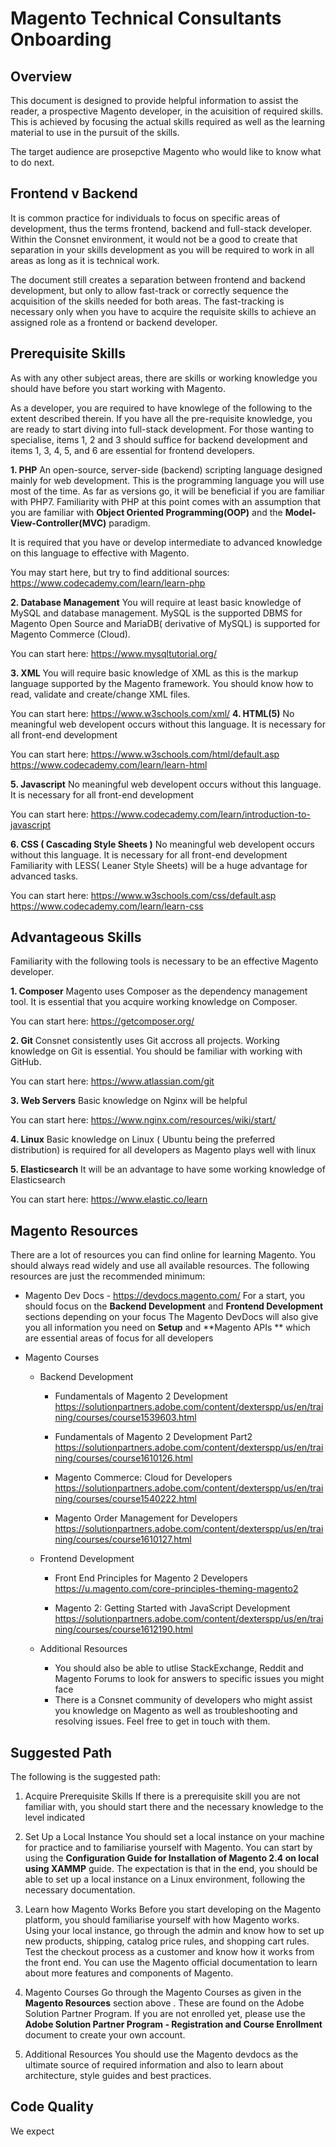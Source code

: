 
# Magento Technical Consultants Onboarding
 
## Overview
This document is designed to provide helpful information to assist the reader, a prospective Magento developer, in the acuisition of required skills. This is achieved by focusing the actual skills required as well as the learning material to use in the pursuit of the skills.

The target audience are prosepctive Magento who would like to know what to do next.

## Frontend v Backend
It is common practice for individuals to focus on specific areas of development, thus the terms frontend, backend and full-stack developer. Within the Consnet environment, it would not be a good to create that separation in your skills development as you will be required to work in all areas as long as it is technical work. 

The document still creates a separation between frontend and backend development, but only to allow fast-track or  correctly sequence the acquisition of the skills needed for both areas. The fast-tracking is necessary only when you have to acquire the requisite skills to achieve an assigned role as a frontend or backend developer.

## Prerequisite Skills
As with any other subject areas, there are skills or working knowledge you should have before you start working with Magento. 

As a developer, you are required to have knowlege of the following to the extent described therein. If you have all the pre-requisite knowledge, you are ready to start diving into full-stack development. For those wanting to specialise, items 1, 2 and 3 should suffice for backend development and items 1, 3, 4, 5, and 6 are essential for frontend developers. 

 **1. PHP**
	 An open-source, server-side (backend) scripting language designed mainly for web development. This is the programming language you will use most of the time. As far as versions go, it will be beneficial if you are familiar with PHP7. Familiarity with PHP at this point comes with an assumption that you are familiar with **Object Oriented Programming(OOP)** and the **Model-View-Controller(MVC)** paradigm. 
	 
It is required that you have or develop intermediate to advanced knowledge on this language to effective with Magento. 

You may start here, but try to find additional sources: https://www.codecademy.com/learn/learn-php

**2. Database Management**
    You will require at least basic knowledge of MySQL and database management. MySQL is the supported DBMS for Magento Open Source and MariaDB( derivative of MySQL) is supported for Magento Commerce (Cloud). 
    
   You can start here: https://www.mysqltutorial.org/
  
  **3. XML**
    You will require basic knowledge of XML as this is the markup language supported by the Magento framework. You should know how to read, validate and create/change XML files. 
    
  You can start here: https://www.w3schools.com/xml/
  **4. HTML(5)**
	  No meaningful web developent occurs without this language. It is necessary for all front-end development
	  
You can start here:
 https://www.w3schools.com/html/default.asp
 https://www.codecademy.com/learn/learn-html
	  
 **5. Javascript** 
	 No meaningful web developent occurs without this language. It is necessary for all front-end development
	
You can start here: https://www.codecademy.com/learn/introduction-to-javascript
	 
**6. CSS ( Cascading Style Sheets )**
	 No meaningful web developent occurs without this language. It is necessary for all front-end development
	 Familiarity with LESS( Leaner Style Sheets) will be a huge advantage for advanced tasks. 
	 
You can start here: 
https://www.w3schools.com/css/default.asp
https://www.codecademy.com/learn/learn-css

## Advantageous Skills 
Familiarity with the following tools is necessary to be an effective Magento developer. 

 **1. Composer** 
	 Magento uses Composer as the dependency management tool. It is essential that you acquire working knowledge on Composer. 
	 
You can start here: https://getcomposer.org/

 **2. Git**
	 Consnet consistently uses Git accross all projects. Working knowledge on Git is essential. You should be familiar with working with GitHub. 
	 
 You can start here: https://www.atlassian.com/git
 
 **3. Web Servers** 
	 Basic knowledge on Nginx will be helpful 

You can start here: https://www.nginx.com/resources/wiki/start/

 **4. Linux** 
	 Basic knowledge on Linux ( Ubuntu being the preferred distribution) is required for all developers as Magento plays well with linux
	 
  **5. Elasticsearch**
	  It will be an advantage to have some working knowledge of Elasticsearch
	  
You can start here: https://www.elastic.co/learn

## Magento Resources
There are a lot of resources you can find online for learning Magento. You should always read widely and use all available resources. The following resources are just the recommended minimum:

 - Magento Dev Docs - https://devdocs.magento.com/
	For a start, you should focus on the **Backend Development** and **Frontend Development** sections depending on your focus
    The Magento DevDocs will also give you all information you need on **Setup**  and **Magento APIs ** which are essential areas of focus for all developers
  
  - Magento Courses 
	  - Backend Development
		 - Fundamentals of Magento 2 Development 
			https://solutionpartners.adobe.com/content/dexterspp/us/en/training/courses/course1539603.html

		- Fundamentals of Magento 2 Development Part2
		    https://solutionpartners.adobe.com/content/dexterspp/us/en/training/courses/course1610126.html
		
		 - Magento Commerce: Cloud for Developers
			https://solutionpartners.adobe.com/content/dexterspp/us/en/training/courses/course1540222.html

	     - Magento Order Management for Developers
		    https://solutionpartners.adobe.com/content/dexterspp/us/en/training/courses/course1610127.html

	- Frontend Development
		-  Front End Principles for Magento 2 Developers
			https://u.magento.com/core-principles-theming-magento2
		
		- Magento 2: Getting Started with JavaScript Development
			https://solutionpartners.adobe.com/content/dexterspp/us/en/training/courses/course1612190.html
	
	- Additional Resources 
		- You should also be able to utlise StackExchange, Reddit and Magento Forums to look for answers to specific issues you might face
		- There is a Consnet community of developers who might assist you knowledge on Magento as well as troubleshooting and resolving issues. Feel free to get in touch with them.

## Suggested Path 
The following is the suggested path:

1. Acquire Prerequisite Skills
	 If there is a prerequisite skill you are not familiar with, you should start there and the necessary knowledge to the level indicated
	  
2. Set Up a Local Instance
	You should set a local instance on your machine for practice and to familiarise yourself with Magento. You can start by using the **Configuration Guide for Installation of Magento 2.4 on local using XAMMP** guide. The expectation is that in the end, you should be able to set up a local instance on a Linux environment, following the necessary documentation.
	
3. Learn how Magento Works
	Before you start developing on the Magento platform, you should familiarise yourself with how Magento works. Using your local instance, go through the admin and know how to set up new products, shipping, catalog price rules, and shopping cart rules. Test the checkout process as a customer and know how it works from the front end. You can use the Magento official documentation to learn about more features and components of Magento.

4. Magento Courses 
	Go through the Magento Courses as given in the **Magento Resources** section above . These are found on the Adobe Solution Partner Program. If you are not enrolled yet, please use the  **Adobe Solution Partner Program - Registration and Course Enrollment** document to create your own account. 

5. Additional Resources
	You should use the Magento devdocs as the ultimate source of required information and also to learn about architecture, style guides and best practices. 

## Code Quality 
We expect 
<!--stackedit_data:
eyJoaXN0b3J5IjpbMTk5OTY4MTQ4Niw5MDk3NjgwNTYsLTE3OD
Y0ODExNDEsMTQ0MjE3MDQzMCwxNzE3NDY5MDM2LDk1MTIyODgw
NiwtNTMyODQzMjYyLC0xMzc3NjczNjU2LDE4MDY3MTI3MzEsLT
E5MTU4MTc3MDYsMzk1ODgxMDQsMjEzMzg5NzM1MCwtMTA4NzY3
ODgyNCwtNzEzNDIzMzA5LC0xNjM2NjA5ODI1XX0=
-->